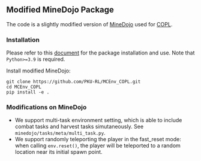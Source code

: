 ## Modified MineDojo Package

The code is a slightly modified version of [MineDojo](https://github.com/MineDojo/MineDojo) used for [COPL](https://github.com/PKU-RL/COPL). 

### Installation

Please refer to this [document](https://docs.minedojo.org/sections/getting_started/install.html) for the package installation and use. Note that `Python>=3.9` is required.

Install modified MineDojo:
```shell
git clone https://github.com/PKU-RL/MCEnv_COPL.git
cd MCEnv_COPL
pip install -e .
```

### Modifications on MineDojo

* We support multi-task environment setting, which is able to include combat tasks and harvest tasks simutaneously. See `minedojo/tasks/meta/multi_task.py`.
* We support randomly teleporting the player in the fast_reset mode: when calling `env.reset()`, the player will be teleported to a random location near its initial spawn point.


